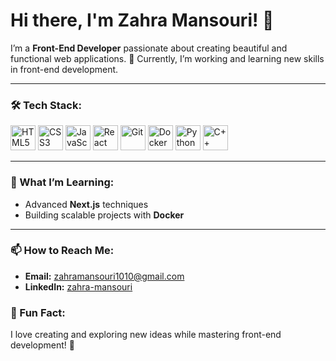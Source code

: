 # Hi there, I'm Zahra Mansouri! 👋

I’m a **Front-End Developer** passionate about creating beautiful and functional web applications. 🌟 Currently, I’m working and learning new skills in front-end development.

---

### 🛠️ Tech Stack:
<p align="left">
  <img src="https://cdn.jsdelivr.net/gh/devicons/devicon/icons/html5/html5-original.svg" alt="HTML5" width="40" height="40"/>
  <img src="https://cdn.jsdelivr.net/gh/devicons/devicon/icons/css3/css3-original.svg" alt="CSS3" width="40" height="40"/>
  <img src="https://cdn.jsdelivr.net/gh/devicons/devicon/icons/javascript/javascript-original.svg" alt="JavaScript" width="40" height="40"/>
  <img src="https://cdn.jsdelivr.net/gh/devicons/devicon/icons/react/react-original.svg" alt="React" width="40" height="40"/>
  <i class="devicon-nextjs-original-wordmark"></i>
  <img src="https://cdn.jsdelivr.net/gh/devicons/devicon/icons/git/git-original.svg" alt="Git" width="40" height="40"/>
  <img src="https://cdn.jsdelivr.net/gh/devicons/devicon/icons/docker/docker-original.svg" alt="Docker" width="40" height="40"/>
  <img src="https://cdn.jsdelivr.net/gh/devicons/devicon/icons/python/python-original.svg" alt="Python" width="40" height="40"/>
  <img src="https://cdn.jsdelivr.net/gh/devicons/devicon/icons/cplusplus/cplusplus-original.svg" alt="C++" width="40" height="40"/>
</p>

---

### 🌱 What I’m Learning:
- Advanced **Next.js** techniques
- Building scalable projects with **Docker**

---

### 📫 How to Reach Me:
- **Email:** zahramansouri1010@gmail.com
- **LinkedIn:** [zahra-mansouri](https://www.linkedin.com/in/zahra-mansouri-0bb725232/)



### 🌟 Fun Fact:
I love creating and exploring new ideas while mastering front-end development! 🚀
